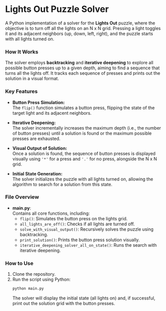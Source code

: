 # Lights Out Puzzle Solver

A Python implementation of a solver for the **Lights Out** puzzle, where the objective is to turn off all the lights on an N x N grid. Pressing a light toggles it and its adjacent neighbors (up, down, left, right), and the puzzle starts with all lights turned on.

### How It Works
The solver employs **backtracking** and **iterative deepening** to explore all possible button presses up to a given depth, aiming to find a sequence that turns all the lights off. It tracks each sequence of presses and prints out the solution in a visual format.

### Key Features
- **Button Press Simulation:**  
  The `flip()` function simulates a button press, flipping the state of the target light and its adjacent neighbors.
  
- **Iterative Deepening:**  
  The solver incrementally increases the maximum depth (i.e., the number of button presses) until a solution is found or the maximum possible presses are exhausted.

- **Visual Output of Solution:**  
  Once a solution is found, the sequence of button presses is displayed visually using `'*'` for a press and `'.'` for no press, alongside the N x N grid.
  
- **Initial State Generation:**  
  The solver initializes the puzzle with all lights turned on, allowing the algorithm to search for a solution from this state.

### File Overview
- **main.py**:  
  Contains all core functions, including:
  - `flip()`: Simulates the button press on the lights grid.
  - `all_lights_are_off()`: Checks if all lights are turned off.
  - `solve_with_visual_output()`: Recursively solves the puzzle using backtracking.
  - `print_solution()`: Prints the button press solution visually.
  - `iterative_deepening_solver_all_on_state()`: Runs the search with iterative deepening.

### How to Use
1. Clone the repository.
2. Run the script using Python:
   ```bash
   python main.py
   ```
   The solver will display the initial state (all lights on) and, if successful, print out the solution grid with the button presses.
